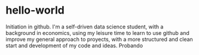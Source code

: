# hello-world
Initiation in github.
I'm a self-driven data science student, with a background in economics, using my leisure time to learn to use github and improve my general approach to proyects, with a more structured and clean start and development of my code and ideas.
Probando

